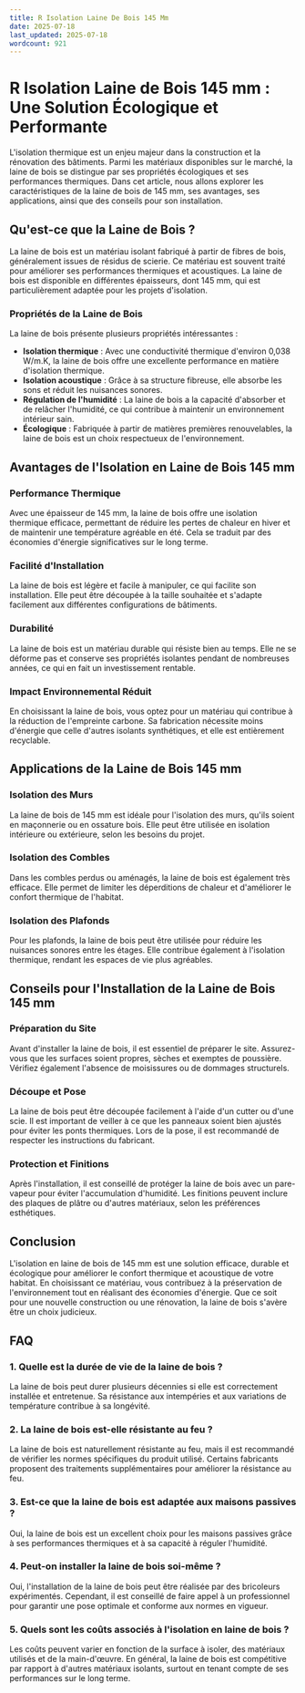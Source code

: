 ```yaml
---
title: R Isolation Laine De Bois 145 Mm
date: 2025-07-18
last_updated: 2025-07-18
wordcount: 921
---
```


# R Isolation Laine de Bois 145 mm : Une Solution Écologique et Performante

L'isolation thermique est un enjeu majeur dans la construction et la rénovation des bâtiments. Parmi les matériaux disponibles sur le marché, la laine de bois se distingue par ses propriétés écologiques et ses performances thermiques. Dans cet article, nous allons explorer les caractéristiques de la laine de bois de 145 mm, ses avantages, ses applications, ainsi que des conseils pour son installation.

## Qu'est-ce que la Laine de Bois ?

La laine de bois est un matériau isolant fabriqué à partir de fibres de bois, généralement issues de résidus de scierie. Ce matériau est souvent traité pour améliorer ses performances thermiques et acoustiques. La laine de bois est disponible en différentes épaisseurs, dont 145 mm, qui est particulièrement adaptée pour les projets d'isolation.

### Propriétés de la Laine de Bois

La laine de bois présente plusieurs propriétés intéressantes :

- **Isolation thermique** : Avec une conductivité thermique d'environ 0,038 W/m.K, la laine de bois offre une excellente performance en matière d'isolation thermique.
- **Isolation acoustique** : Grâce à sa structure fibreuse, elle absorbe les sons et réduit les nuisances sonores.
- **Régulation de l'humidité** : La laine de bois a la capacité d'absorber et de relâcher l'humidité, ce qui contribue à maintenir un environnement intérieur sain.
- **Écologique** : Fabriquée à partir de matières premières renouvelables, la laine de bois est un choix respectueux de l'environnement.

## Avantages de l'Isolation en Laine de Bois 145 mm

### Performance Thermique

Avec une épaisseur de 145 mm, la laine de bois offre une isolation thermique efficace, permettant de réduire les pertes de chaleur en hiver et de maintenir une température agréable en été. Cela se traduit par des économies d'énergie significatives sur le long terme.

### Facilité d'Installation

La laine de bois est légère et facile à manipuler, ce qui facilite son installation. Elle peut être découpée à la taille souhaitée et s'adapte facilement aux différentes configurations de bâtiments.

### Durabilité

La laine de bois est un matériau durable qui résiste bien au temps. Elle ne se déforme pas et conserve ses propriétés isolantes pendant de nombreuses années, ce qui en fait un investissement rentable.

### Impact Environnemental Réduit

En choisissant la laine de bois, vous optez pour un matériau qui contribue à la réduction de l'empreinte carbone. Sa fabrication nécessite moins d'énergie que celle d'autres isolants synthétiques, et elle est entièrement recyclable.

## Applications de la Laine de Bois 145 mm

### Isolation des Murs

La laine de bois de 145 mm est idéale pour l'isolation des murs, qu'ils soient en maçonnerie ou en ossature bois. Elle peut être utilisée en isolation intérieure ou extérieure, selon les besoins du projet.

### Isolation des Combles

Dans les combles perdus ou aménagés, la laine de bois est également très efficace. Elle permet de limiter les déperditions de chaleur et d'améliorer le confort thermique de l'habitat.

### Isolation des Plafonds

Pour les plafonds, la laine de bois peut être utilisée pour réduire les nuisances sonores entre les étages. Elle contribue également à l'isolation thermique, rendant les espaces de vie plus agréables.

## Conseils pour l'Installation de la Laine de Bois 145 mm

### Préparation du Site

Avant d'installer la laine de bois, il est essentiel de préparer le site. Assurez-vous que les surfaces soient propres, sèches et exemptes de poussière. Vérifiez également l'absence de moisissures ou de dommages structurels.

### Découpe et Pose

La laine de bois peut être découpée facilement à l'aide d'un cutter ou d'une scie. Il est important de veiller à ce que les panneaux soient bien ajustés pour éviter les ponts thermiques. Lors de la pose, il est recommandé de respecter les instructions du fabricant.

### Protection et Finitions

Après l'installation, il est conseillé de protéger la laine de bois avec un pare-vapeur pour éviter l'accumulation d'humidité. Les finitions peuvent inclure des plaques de plâtre ou d'autres matériaux, selon les préférences esthétiques.

## Conclusion

L'isolation en laine de bois de 145 mm est une solution efficace, durable et écologique pour améliorer le confort thermique et acoustique de votre habitat. En choisissant ce matériau, vous contribuez à la préservation de l'environnement tout en réalisant des économies d'énergie. Que ce soit pour une nouvelle construction ou une rénovation, la laine de bois s'avère être un choix judicieux.

## FAQ

### 1. Quelle est la durée de vie de la laine de bois ?

La laine de bois peut durer plusieurs décennies si elle est correctement installée et entretenue. Sa résistance aux intempéries et aux variations de température contribue à sa longévité.

### 2. La laine de bois est-elle résistante au feu ?

La laine de bois est naturellement résistante au feu, mais il est recommandé de vérifier les normes spécifiques du produit utilisé. Certains fabricants proposent des traitements supplémentaires pour améliorer la résistance au feu.

### 3. Est-ce que la laine de bois est adaptée aux maisons passives ?

Oui, la laine de bois est un excellent choix pour les maisons passives grâce à ses performances thermiques et à sa capacité à réguler l'humidité.

### 4. Peut-on installer la laine de bois soi-même ?

Oui, l'installation de la laine de bois peut être réalisée par des bricoleurs expérimentés. Cependant, il est conseillé de faire appel à un professionnel pour garantir une pose optimale et conforme aux normes en vigueur.

### 5. Quels sont les coûts associés à l'isolation en laine de bois ?

Les coûts peuvent varier en fonction de la surface à isoler, des matériaux utilisés et de la main-d'œuvre. En général, la laine de bois est compétitive par rapport à d'autres matériaux isolants, surtout en tenant compte de ses performances sur le long terme.